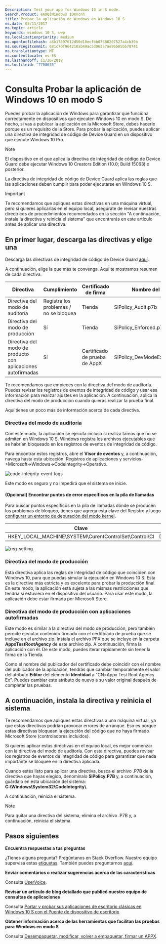 ```yaml
---
Description: Test your app for Windows 10 in S mode.
Search.Product: eADQiWindows 10XVcnh
title: Probar la aplicación de Windows en Windows 10 S
ms.date: 05/11/2017
ms.topic: article
keywords: windows 10 S, uwp
ms.localizationpriority: medium
ms.openlocfilehash: a8b17697612d50d10ecfbb07388207527a4cb39b
ms.sourcegitcommit: 681c70f964210ab49ac5d06357ae96505bb78741
ms.translationtype: MT
ms.contentlocale: es-ES
ms.lasthandoff: 11/26/2018
ms.locfileid: "7708675"
---
```

# <a name="test-your-windows-app-for-windows-10-in-s-mode"></a>Consulta Probar la aplicación de Windows 10 en modo S

Puedes probar la aplicación de Windows para garantizar que funciona correctamente en dispositivos que ejecuten Windows 10 en modo S. De hecho, si vas a publicar la aplicación en la Microsoft Store, debes hacerlo porque es un requisito de la Store. Para probar la aplicación, puedes aplicar una directiva de integridad de código de Device Guard en un dispositivo que ejecute Windows 10 Pro.

> [!NOTE]
> El dispositivo en el que aplica la directiva de integridad de código de Device Guard debe ejecutar Windows 10 Creators Edition (10.0; Build 15063) o posterior.

La directiva de integridad de código de Device Guard aplica las reglas que las aplicaciones deben cumplir para poder ejecutarse en Windows 10 S.

> [!IMPORTANT]
>Te recomendamos que apliques estas directivas en una máquina virtual, pero si quieres aplicarlas en el equipo local, asegúrate de revisar nuestras directrices de procedimientos recomendados en la sección "A continuación, instala la directiva y reinicia el sistema" que encontrarás en este artículo antes de aplicar una directiva.

<a id="choose-policy" />

## <a name="first-download-the-policies-and-then-choose-one"></a>En primer lugar, descarga las directivas y elige una

Descarga las directivas de integridad de código de Device Guard [aquí](https://go.microsoft.com/fwlink/?linkid=849018).

A continuación, elige la que más te convenga. Aquí te mostramos resumen de cada directiva.

|Directiva |Cumplimiento |Certificado de firma |Nombre del archivo |
|--|--|--|--|
|Directiva del modo de auditoría |Registra los problemas / no se bloquea |Tienda |SiPolicy_Audit.p7b |
|Directiva del modo de producción |Sí |Tienda |SiPolicy_Enforced.p7b |
|Directiva del modo de producto con aplicaciones autofirmadas |Sí |Certificado de prueba de AppX  |SiPolicy_DevModeEx_Enforced.p7b |

Te recomendamos que empieces con la directiva del modo de auditoría. Puedes revisar los registros de eventos de integridad de código y usar esa información para realizar ajustes en la aplicación. A continuación, aplica la directiva del modo de producción cuando quieras realizar la prueba final.

Aquí tienes un poco más de información acerca de cada directiva.

### <a name="audit-mode-policy"></a>Directiva del modo de auditoría
Con este modo, la aplicación se ejecuta incluso si realiza tareas que no se admiten en Windows 10 S. Windows registra los archivos ejecutables que se habrían bloqueado en los registros de eventos de integridad de código.

Para encontrar estos registros, abre el **Visor de eventos** y, a continuación, navega hasta esta ubicación: Registros de aplicaciones y servicios->Microsoft->Windows->CodeIntegrity->Operativo.

![code-integrity-event-logs](images/desktop-to-uwp/code-integrity-logs.png)

Este modo es seguro y no impedirá que el sistema se inicie.

#### <a name="optional-find-specific-failure-points-in-the-call-stack"></a>(Opcional) Encontrar puntos de error específicos en la pila de llamadas
Para buscar puntos específicos en la pila de llamadas dónde se producen los problemas de bloqueo, tienes que agrega esta clave del Registro y luego [configurar un entorno de depuración del modo kernel](https://docs.microsoft.com/windows-hardware/drivers/debugger/getting-started-with-windbg--kernel-mode-#span-idsetupakernel-modedebuggingspanspan-idsetupakernel-modedebuggingspanspan-idsetupakernel-modedebuggingspanset-up-a-kernel-mode-debugging).

|Clave|Nombre|Tipo|Valor|
|--|---|--|--|
|HKEY_LOCAL_MACHINE\SYSTEM\CurentControlSet\Control\CI| DebugFlags |REG_DWORD | 1 |


![reg-setting](images/desktop-to-uwp/ci-debug-setting.png)

### <a name="production-mode-policy"></a>Directiva del modo de producción
Esta directiva aplica las reglas de integridad de código que coinciden con Windows 10, para que puedas simular la ejecución en Windows 10 S. Esta es la directiva más estricta y es excelente para probar la producción final. En este modo, la aplicación está sujeta a las mismas restricciones que tendría si estuviera en el dispositivo del usuario. Para usar este modo, la aplicación debe estar firmada por Microsoft Store.

### <a name="production-mode-policy-with-self-signed-apps"></a>Directiva del modo de producción con aplicaciones autofirmadas
Este modo es similar a la directiva del modo de producción, pero también permite ejecutar contenido firmado con el certificado de prueba que se incluye en el archivo zip. Instala el archivo PFX que se incluye en la carpeta **AppxTestRootAgency** de este archivo zip. A continuación, firma la aplicación con él. De este modo, puedes iterar rápidamente sin tener la firma de la Tienda.

Como el nombre del publicador del certificado debe coincidir con el nombre del publicador de la aplicación, tendrás que cambiar temporalmente el valor del atributo **Editor** del elemento **Identidad** a "CN=Appx Test Root Agency Ex". Puedes cambiar este atributo de nuevo a su valor original después de completar las pruebas.

## <a name="next-install-the-policy-and-restart-your-system"></a>A continuación, instala la directiva y reinicia el sistema

Te recomendamos que apliques estas directivas a una máquina virtual, ya que estas directivas podrían provocar errores de arranque. Eso es porque estas directivas bloquean la ejecución del código que no haya firmado Microsoft Store (controladores incluidos).

Si quieres aplicar estas directivas en el equipo local, es mejor comenzar con la directiva del modo de auditoría. Con esta directiva, puedes revisar los registros de eventos de integridad de código para garantizar que nada importante se bloquee en la directiva aplicada.

Cuando estés listo para aplicar una directiva, busca el archivo .P7B de la directiva que hayas elegido, denomínalo **SIPolicy.P7B** y, a continuación, guárdalo en esta ubicación del sistema: **C:\Windows\System32\CodeIntegrity\\**.

A continuación, reinicia el sistema.

>[!NOTE]
>Para quitar una directiva del sistema, elimina el archivo .P7B y, a continuación, reinicia el sistema.

## <a name="next-steps"></a>Pasos siguientes

**Encuentra respuestas a tus preguntas**

¿Tienes alguna pregunta? Pregúntanos en Stack Overflow. Nuestro equipo supervisa estas [etiquetas](http://stackoverflow.com/questions/tagged/project-centennial+or+desktop-bridge). También puedes preguntarnos [aquí](https://social.msdn.microsoft.com/Forums/en-US/home?filter=alltypes&sort=relevancedesc&searchTerm=%5BDesktop%20Converter%5D).

**Enviar comentarios o realizar sugerencias acerca de las características**

Consulta [UserVoice](https://wpdev.uservoice.com/forums/110705-universal-windows-platform/category/161895-desktop-bridge-centennial).

**Revisar un artículo de blog detallado que publicó nuestro equipo de consultas de aplicaciones**

Consulta [Portar y probar sus aplicaciones de escritorio clásicas en Windows 10 S con el Puente de dispositivo de escritorio](https://blogs.msdn.microsoft.com/appconsult/2017/06/15/porting-and-testing-your-classic-desktop-applications-on-windows-10-s-with-the-desktop-bridge/).

**Obtener información acerca de las herramientas que facilitan las pruebas para Windows en modo S**

Consulta [Desempaquetar, modificar, volver a empaquetar, firmar un APPX](https://blogs.msdn.microsoft.com/appconsult/2017/08/07/unpack-modify-repack-sign-appx/).

